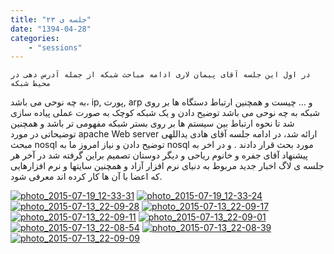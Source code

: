 ```yaml
---
title: "جلسه ی ۲۳"
date: "1394-04-28"
categories:
    - "sessions"
---
```

    در اول این جلسه آقای پیمان لاری ادامه مباحث شبکه از جمله آدرس دهی در محیط شبکه
به چه نوحی می باشد، ip, پورت, arp و … چیست و همچنین ارتباط دستگاه ها بر روی
شبکه به چه نوحی می باشد توضیح دادن و یک شبکه کوچک به صورت عملی پیاده سازی شد
تا نحوه ارتباط بین سیستم ها بر روی بستر شبکه مفهومی تر باشد و همچنین توضیحاتی
در مورد apache Web server ارائه شد، در ادامه جلسه آقای هادی یداللهی مبحث nosql
توضیح دادن و نیاز امروز ما به nosql مورد بحث قرار دادند . و در اخر به پیشنهاد
آقای جفره و خانوم ریاحی و دیگر دوستان تصمیم براین گرفته شد در آخر هر جلسه ی
لاگ اخبار جدید مربوط به دنیای نرم افزار آزاد و همچنین سایتها و نرم افزارهایی
که اعضا با آن ها کار کرده اند معرفی شود.

[![photo_2015-07-19_12-33-31](../../img/818b5718-fdbb-11e6-86dd-a088b4d860141488289245.54836.jpg)](img/818b5718-fdbb-11e6-86dd-a088b4d860141488289245.54836.jpg)
[![photo_2015-07-19_12-33-24](../../img/818b5a4c-fdbb-11e6-86dd-a088b4d860141488289245.5484228.jpg)](img/818b5a4c-fdbb-11e6-86dd-a088b4d860141488289245.5484228.jpg)
[![photo_2015-07-13_22-09-28](../../img/818b5c54-fdbb-11e6-86dd-a088b4d860141488289245.5484722.jpg)](img/818b5c54-fdbb-11e6-86dd-a088b4d860141488289245.5484722.jpg)
[![photo_2015-07-13_22-09-17](../../img/818b5e48-fdbb-11e6-86dd-a088b4d860141488289245.5485215.jpg)](img/818b5e48-fdbb-11e6-86dd-a088b4d860141488289245.5485215.jpg)
[![photo_2015-07-13_22-09-11](../../img/818b601e-fdbb-11e6-86dd-a088b4d860141488289245.548568.jpg)](img/818b601e-fdbb-11e6-86dd-a088b4d860141488289245.548568.jpg)
[![photo_2015-07-13_22-09-01](../../img/818b61ea-fdbb-11e6-86dd-a088b4d860141488289245.5486145.jpg)](../../img/818b61ea-fdbb-11e6-86dd-a088b4d860141488289245.5486145.jpg)
[![photo_2015-07-13_22-08-54](../../img/818b63b6-fdbb-11e6-86dd-a088b4d860141488289245.5486605.jpg)](img/818b63b6-fdbb-11e6-86dd-a088b4d860141488289245.5486605.jpg)
[![photo_2015-07-13_22-08-39](../../img/818b6582-fdbb-11e6-86dd-a088b4d860141488289245.5487065.jpg)](img/818b6582-fdbb-11e6-86dd-a088b4d860141488289245.5487065.jpg)
[![photo_2015-07-13_22-09-09](../../img/818b674e-fdbb-11e6-86dd-a088b4d860141488289245.548752.jpg)](img/818b674e-fdbb-11e6-86dd-a088b4d860141488289245.548752.jpg)
